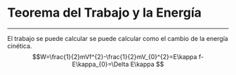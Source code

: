 # Teorema del Trabajo y la Energía
***
El trabajo se puede calcular se puede calcular como el cambio de la energía cinética.
$$W=\frac{1}{2}mVf^{2}-\frac{1}{2}mV_{0}^{2}=E\kappa f-E\kappa_{0}=\Delta E\kappa $$
